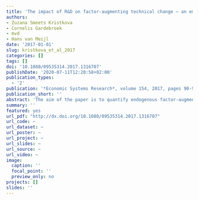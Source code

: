 ```yaml
---
title: 'The impact of R&D on factor-augmenting technical change – an empirical assessment at the sector level'
authors:
- Zuzana Smeets Kristkova
- Cornelis Gardebroek
- mvd
- Hans van Meijl
date: '2017-01-01'
slug: kristkova_et_al_2017
categories: []
tags: []
doi: '10.1080/09535314.2017.1316707'
publishDate: '2020-07-11T12:20:58+02:00'
publication_types:
  - '2'
publication: '*Economic Systems Research*, volume 154, 2017, pages 90-99'
publication_short: ''
abstract: 'The aim of the paper is to quantify endogenous factor-augmenting technical change driven by R&D investments in a panel of 11 OECD countries over 1987–2007. This paper contributes to the scant empirical evidence on the speed, sources and direction of technical change for various sectors and production factors. Assuming costminimization behavior, a CES framework is used to derive a system of equations that is estimated by a GMM system estimator. The estimated factor-augmenting technology parameters show that in most sectors, technical change was labor-augmenting and laborsaving. Statistically significant effects of manufacturing and services R&D were found on factor-augmenting technical change (with the highest R&D elasticities found in the high-tech manufacturing and transport, storage and communication sectors). Whereas ‘in-house’ R&D stimulates total factor productivity, R&D spilled over to other sectors has a capital-augmenting effect accompanied by a higher use of labor. The results of this study provide a starting point for incorporating endogenous factor-augmenting technical change in impact assessment models aimed at broad policy analysis including economic growth, food security or climate change.'
summary: ''
featured: yes
url_pdf: "http://dx.doi.org/10.1080/09535314.2017.1316707"
url_code: ~
url_dataset: ~
url_poster: ~
url_project: ~
url_slides: ~
url_source: ~
url_video: ~
image:
  caption: ''
  focal_point: ''
  preview_only: no
projects: []
slides: ''
---
```

